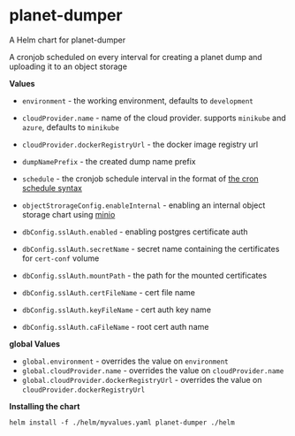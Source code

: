 # planet-dumper
A Helm chart for planet-dumper

A cronjob scheduled on every interval for creating a planet dump and uploading it to an object storage

**Values**

- `environment` - the working environment, defaults to `development`
- `cloudProvider.name` - name of the cloud provider. supports `minikube` and `azure`, defaults to `minikube`
- `cloudProvider.dockerRegistryUrl` - the docker image registry url
- `dumpNamePrefix` - the created dump name prefix
- `schedule` - the cronjob schedule interval in the format of [the cron schedule syntax](https://kubernetes.io/docs/concepts/workloads/controllers/cron-jobs/#cron-schedule-syntax)
- `objectStrorageConfig.enableInternal` - enabling an internal object storage chart using [minio](https://artifacthub.io/packages/helm/bitnami/minio)

- `dbConfig.sslAuth.enabled` - enabling postgres certificate auth
- `dbConfig.sslAuth.secretName` - secret name containing the certificates for `cert-conf` volume
- `dbConfig.sslAuth.mountPath` - the path for the mounted certificates
- `dbConfig.sslAuth.certFileName` - cert file name
- `dbConfig.sslAuth.keyFileName` - cert auth key name
- `dbConfig.sslAuth.caFileName` - root cert auth name

**global Values**

- `global.environment` - overrides the value on `environment`
- `global.cloudProvider.name` - overrides the value on `cloudProvider.name`
- `global.cloudProvider.dockerRegistryUrl` - overrides the value on `cloudProvider.dockerRegistryUrl`

**Installing the chart**

```
helm install -f ./helm/myvalues.yaml planet-dumper ./helm
```

